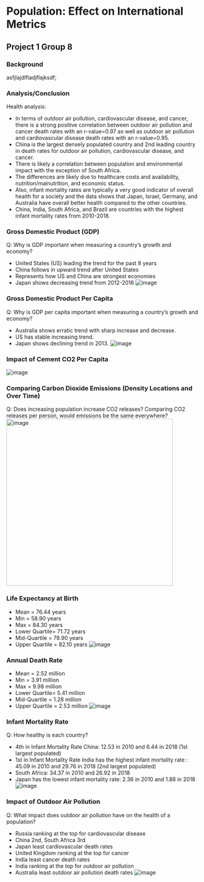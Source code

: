# Population: Effect on International Metrics
## Project 1 Group 8

### Background
asfjlajdlfladjflajksdf;

### Analysis/Conclusion
Health analysis: 
- In terms of outdoor air pollution, cardiovascular disease, and cancer, there is a strong positive correlation between outdoor air pollution and cancer death rates with an r-value=0.97 as well as outdoor air pollution and cardiovascular disease death rates with an r-value=0.95.
- China is the largest densely populated country and 2nd leading country in death rates for outdoor air pollution, cardiovascular disease, and cancer.
- There is likely a correlation between population and environmental impact with the exception of South Africa.
- The differences are likely due to healthcare costs and availability, nutrition/malnutrition, and economic status.
- Also, infant mortality rates are typically a very good indicator of overall health for a society and the data shows that Japan, Israel, Germany, and Australia have overall better health compared to the other countries.
- China, India, South Africa, and Brazil are countries with the highest infant mortality rates from 2010-2018.


### Gross Domestic Product (GDP) 
Q: Why is GDP important when measuring a country’s growth and economy?
- United States (US) leading the trend for the past 8 years
- China follows in upward trend after United States
- Represents how US and China are strongest economies
- Japan shows decreasing trend from 2012-2016
![image](https://user-images.githubusercontent.com/120594187/219176750-f876d6ba-6003-4a5a-9880-56b3472d2ddf.png)


### Gross Domestic Product Per Capita  
Q: Why is GDP per capita important when measuring a country’s growth and economy?
- Australia shows erratic trend with sharp increase and decrease.
- US has stable increasing trend.
- Japan shows declining trend in 2013.
![image](https://user-images.githubusercontent.com/120594187/219177090-6fb99a18-0164-4a4e-8861-97df56e58630.png)


### Impact of Cement CO2 Per Capita
![image](https://user-images.githubusercontent.com/120594187/219177271-58cbe7e3-3e46-4846-a0e7-ba236d5ea12a.png)


### Comparing Carbon Dioxide Emissions (Density Locations and Over Time)
Q: Does increasing population increase CO2 releases? Comparing CO2 releases per person, would emissions be the same everywhere?
<img width="437" alt="image" src="https://user-images.githubusercontent.com/120594187/219177985-d8e4741a-9f0e-420e-90bf-72a963793adf.png">


### Life Expectancy at Birth
- Mean = 76.44 years
- Min = 58.90 years
- Max = 84.30 years
- Lower Quartile= 71.72 years
- Mid-Quartile = 78.90 years
- Upper Quartile = 82.10 years
![image](https://user-images.githubusercontent.com/120594187/219178157-d52b9913-0cef-4eca-8009-39e015c71965.png)

### Annual Death Rate
- Mean = 2.52 million
- Min = 3.91 million
- Max = 9.98 million
- Lower Quartile= 5.41 million
- Mid-Quartile = 1.28 million
- Upper Quartile = 2.53 million
![image](https://user-images.githubusercontent.com/120594187/219178359-92add0b1-daa4-4710-9dcf-c6de00504e99.png)

### Infant Mortality Rate
Q: How healthy is each country?
- 4th in Infant Mortality Rate China: 12.53 in 2010 and 6.44 in 2018 (1st largest populated)
- 1st in Infant Mortality Rate India has the highest infant mortality rate : 45.09 in 2010 and 29.76 in 2018 (2nd largest populated)
- South Africa: 34.37 in 2010 and 26.92 in 2018 
- Japan has the lowest infant mortality rate: 2.36 in 2010 and 1.88 in 2018
![image](https://user-images.githubusercontent.com/120594187/219178599-c98a0a59-054c-482f-a813-00d60cfa3c5a.png)


### Impact of Outdoor Air Pollution
Q: What impact does outdoor air pollution have on the health of a population?
- Russia ranking at the top for cardiovascular disease
- China 2nd, South Africa 3rd
- Japan least cardiovascular death rates
- United Kingdom ranking at the top for cancer 
- India least cancer death rates
- India ranking at the top for outdoor air pollution
- Australia least outdoor air pollution death rates
![image](https://user-images.githubusercontent.com/120594187/219178913-e1ca7d89-31df-453c-95f5-4b37e6e02f44.png)
